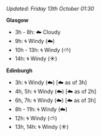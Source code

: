*Updated: Friday 13th October 01:30*

**Glasgow**

* 3h - 8h: :cloud: Cloudy
* 9h: :cyclone: Windy (:cloud:)
* 10h - 13h: :cyclone: Windy (:partly_sunny:)
* 14h: :cyclone: Windy (:sunny:)

**Edinburgh**

* 3h: :cyclone: Windy (:cloud:) [:cloud: as of 3h]
* 4h, 5h: :cyclone: Windy (:cloud:) [:cloud: as of 2h]
* 6h, 7h: :cyclone: Windy (:cloud:) [:cloud: as of 3h]
* 8h - 11h: :cyclone: Windy (:cloud:)
* 12h: :cyclone: Windy (:partly_sunny:)
* 13h, 14h: :cyclone: Windy (:sunny:)
